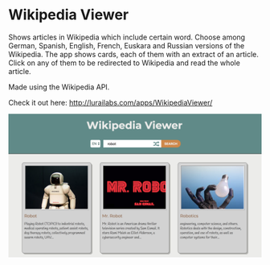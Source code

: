 # Wikipedia Viewer
Shows articles in Wikipedia which include certain word. 
Choose among German, Spanish, English, French, Euskara and Russian versions of the Wikipedia.
The app shows cards, each of them with an extract of an article. Click on any of them to be redirected to Wikipedia and read the whole article.

Made using the Wikipedia API.

Check it out here: http://lurailabs.com/apps/WikipediaViewer/

![Alt text](Wikipedia-viewer.png?raw=true "Wikipedia Viewer screen capture")
